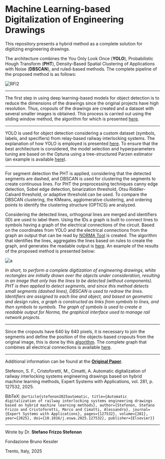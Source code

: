 # Machine Learning-based Digitalization of Engineering Drawings

This repository presents a hybrid method as a complete solution for digitizing engineering drawings.

The architecture combines the You Only Look Once (**YOLO**), Probabilistic Hough Transform (**PHT**), Density-Based Spatial Clustering of Applications with Noise (**DBSCAN**), and ruled-based methods. The complete pipeline of the proposed method is as follows:

![RFI2](https://github.com/user-attachments/assets/0f2f44c1-3075-4fee-974e-97aedeb7e8f8)

---

The first step in using deep learning-based models for object detection is to reduce the dimensions of the drawings since the original projects have high resolution. Thus, cropouts of the drawings are created and a dataset with several smaller images is obtained. This process is carried out using the sliding window method, the algorithm for which is presented [here](https://github.com/SFStefenon/Digital_ED/blob/main/Sliding%20Window/Sliding%20Window%20Compute.py).

---

YOLO is used for object detection considering a custom dataset (symbols, labels, and specifiers) from relay-based railway interlocking systems. The explanation of how YOLO is employed is presented [here](https://github.com/SFStefenon/Digital_ED/tree/main/YOLO). To ensure that the best architecture is considered, the model selection and hyperparameters tuning are based on the Optuna using a tree-structured Parzen estimator (an example is available [here](https://github.com/SFStefenon/Digital_ED/blob/main/Optuna/yolov8-optuna-sd2.py)). 

---

For segment detection the PHT is applied, considering that the detected segments are dashed, and DBSCAN is used for clustering the segments to create continuous lines.
For PHT the preprocessing techniques canny edge detection, Sobel edge detection, binarization threshold, Otsu Riddler-Calvard threshold, or adaptive threshold can be used.
To compare the DBSCAN clustering, the KMeans, agglomerative clustering, and ordering points to identify the clustering structure (OPTICS) are analyzed.

Considering the detected lines, orthogonal lines are merged and identifiers (ID) are used to label them. Using the IDs a graph is built to connect lines to symbols having a graph of the electrical connections of the circuit. Based on the coordinates from YOLO and the electrical connections from the graph an output that can be read by [NORMA Tool](https://doi.org/10.1007/978-3-030-99524-9_7) is created. The algorithm that identifies the lines, aggregates the lines based on rules to create the graph, and generates the readable output is [here](https://github.com/SFStefenon/Digital_ED/blob/main/PHT-DBSCAN/Line_Detection_Graph_Readable_Ouput.py). An example of the results of the proposed method is presented below:

![a](https://github.com/user-attachments/assets/ef58c561-96ca-44be-8b06-791539d81da4)

*In short, to perform a complete digitization of engineering drawings, white rectangles are initially drawn over the objects under consideration, resulting in an image that only has the lines to be detected (without components). PHT is then applied to detect segments, and since this method detects small segments (dashed lines), DBSCAN is used to redraw the lines. Identifiers are assigned to each line and object, and based on geometric and design rules, a graph is constructed as links from symbols to lines, and then symbols to symbols. The graph of symbols is used to create a readable output for Norma, the graphical interface used to manage rail network projects.*

---

Since the cropouts have 640 by 640 pixels, it is necessary to join the segments and define the position of the objects-based cropouts from the original image, this is done by this [algorithm](https://github.com/SFStefenon/Digital_ED/blob/main/Graph/Load_Complete_Graph_Full_Image_Annotations_and_Segments.py). The complete graph that combines all electrical connections is available [here](https://github.com/SFStefenon/Digital_ED/blob/main/Graph/Create_Complete_Graph_Full_Image_to_Save_Annotations_and_Segments.py).  

---

Additional information can be found at the **[Original Paper](https://doi.org/10.1016/j.eswa.2025.127532)**.

Stefenon, S. F., Cristoforetti, M., Cimatti, A. Automatic digitalization of railway interlocking systems engineering drawings based on hybrid machine learning methods, Expert Systems with Applications, vol. 281, p. 127532, 2025.

BibTeX:
`@article{stefenon2025automatic, title={Automatic digitalization of railway interlocking systems engineering drawings based on hybrid machine learning methods}, author={Stefenon, Stefano Frizzo and Cristoforetti, Marco and Cimatti, Alessandro}, journal={Expert Systems with Applications}, pages={127532}, volume={281}, year={2025}, doi={10.1016/j.eswa.2025.127532}, publisher={Elsevier}}`

---

Wrote by Dr. **Stefano Frizzo Stefenon**

Fondazione Bruno Kessler

Trento, Italy, 2025
